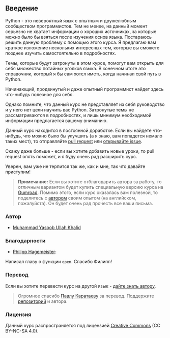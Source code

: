 ## Введение

Python - это невероятный язык с опытным и дружелюбным сообществом
программистов. Тем не менее, на данный момент серьезно не хватает информации
о хороших источниках, за которые можно было бы взяться после изучения основ
языка. Постараюсь решить данную проблему с помощью этого курса. Я предлагаю вам
краткое изложение нескольких интересных тем, которые вы сможете позднее изучить
самостоятельно в подробностях.

Темы, которые будут затронуты в этом курсе, помогут вам открыть для себя
множество потайных уголков языка. В конечном итоге это справочник, который я бы сам хотел иметь, когда начинал свой путь в Python.

Начинающий, продвинутый и даже опытный программист найдет здесь что-нибудь
полезное для себя.

Однако помните, что данный курс не представляет из себя руководство и у него
нет цели научить вас Python. Затронутые темы не рассматриваются в подробностях,
и лишь минимум необходимой информации предлагается вашему вниманию.

Данный курс находится в постоянной доработке. Если вы найдете
что-нибудь, что можно было бы улучшить (а я знаю, вам попадется немало таких
мест), то отправляйте [pull request][1] или [открывайте issue][2].

Скажу даже больше - если вы хотите добавить новые уроки, то pull request опять
поможет, и я буду очень рад расширить курс.

Уверен, вам уже не терпится так же, как и мне, так что давайте приступим!

> **Примечание:** Если вы хотите отблагодарить автора за работу, то
отличным вариантом будет купить специальную версию курса на
[Gumroad](https://gum.co/intermediate_python). Помимо этого, если курс
оказалась вам полезной, то поделитесь с [автором](mailto:yasoob.khld@gmail.com)
своим опытом (на английском, пожалуйста). Он будет очень рад прочесть все
ваши письма.

### Автор

- [Muhammad Yasoob Ullah Khalid](https://github.com/yasoob)

### Благодарности

- [Philipp Hagemeister](https://github.com/phihag):

Написал главу о функции `open`. Спасибо Филипп!

### Перевод

Если вы хотите перевести курс на другой язык - [дайте знать автору][4].

> Огромное спасибо [Павлу Каратаеву](https://github.com/lancelote) за перевод. Поддержите [репозиторий](https://github.com/lancelote/interpy-ru) и автора.

### Лицензия

Данный курс распространяется под лицензией [Creative Commons][5]
(CC BY-NC-SA 4.0).

 [1]: https://github.com/vectree/resources
 [2]: https://github.com/vectree/resources/issues
 [3]: https://pavel-karateev.gitbook.io/intermediate-python/
 [4]: mailto:yasoob.khld@gmail.com
 [5]: http://creativecommons.org/licenses/by-nc-sa/4.0/
